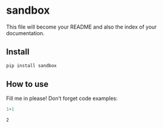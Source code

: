 # sandbox

<!-- WARNING: THIS FILE WAS AUTOGENERATED! DO NOT EDIT! -->

This file will become your README and also the index of your
documentation.

## Install

``` sh
pip install sandbox
```

## How to use

Fill me in please! Don’t forget code examples:

``` python
1+1
```

    2
